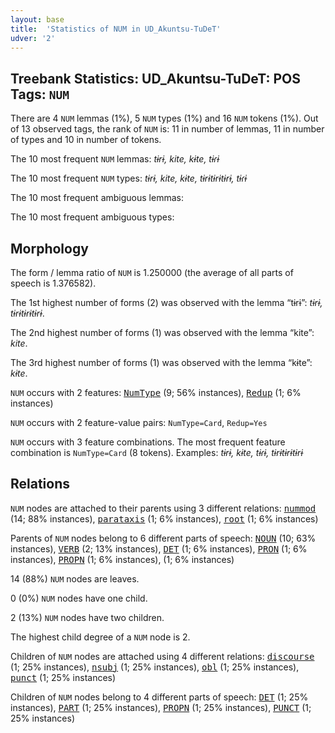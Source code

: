 ```yaml
---
layout: base
title:  'Statistics of NUM in UD_Akuntsu-TuDeT'
udver: '2'
---
```


## Treebank Statistics: UD_Akuntsu-TuDeT: POS Tags: `NUM`

There are 4 `NUM` lemmas (1%), 5 `NUM` types (1%) and 16 `NUM` tokens (1%).
Out of 13 observed tags, the rank of `NUM` is: 11 in number of lemmas, 11 in number of types and 10 in number of tokens.

The 10 most frequent `NUM` lemmas: <em>tɨrɨ, kite, kɨte, tɨɾɨ</em>

The 10 most frequent `NUM` types:  <em>tɨrɨ, kite, kɨte, tɨrɨtɨrɨtɨrɨ, tɨɾɨ</em>

The 10 most frequent ambiguous lemmas: 

The 10 most frequent ambiguous types:  



## Morphology

The form / lemma ratio of `NUM` is 1.250000 (the average of all parts of speech is 1.376582).

The 1st highest number of forms (2) was observed with the lemma “tɨrɨ”: <em>tɨrɨ, tɨrɨtɨrɨtɨrɨ</em>.

The 2nd highest number of forms (1) was observed with the lemma “kite”: <em>kite</em>.

The 3rd highest number of forms (1) was observed with the lemma “kɨte”: <em>kɨte</em>.

`NUM` occurs with 2 features: <tt><a href="aqz_tudet-feat-NumType.html">NumType</a></tt> (9; 56% instances), <tt><a href="aqz_tudet-feat-Redup.html">Redup</a></tt> (1; 6% instances)

`NUM` occurs with 2 feature-value pairs: `NumType=Card`, `Redup=Yes`

`NUM` occurs with 3 feature combinations.
The most frequent feature combination is `NumType=Card` (8 tokens).
Examples: <em>tɨrɨ, kɨte, tɨɾɨ, tɨrɨtɨrɨtɨrɨ</em>


## Relations

`NUM` nodes are attached to their parents using 3 different relations: <tt><a href="aqz_tudet-dep-nummod.html">nummod</a></tt> (14; 88% instances), <tt><a href="aqz_tudet-dep-parataxis.html">parataxis</a></tt> (1; 6% instances), <tt><a href="aqz_tudet-dep-root.html">root</a></tt> (1; 6% instances)

Parents of `NUM` nodes belong to 6 different parts of speech: <tt><a href="aqz_tudet-pos-NOUN.html">NOUN</a></tt> (10; 63% instances), <tt><a href="aqz_tudet-pos-VERB.html">VERB</a></tt> (2; 13% instances), <tt><a href="aqz_tudet-pos-DET.html">DET</a></tt> (1; 6% instances), <tt><a href="aqz_tudet-pos-PRON.html">PRON</a></tt> (1; 6% instances), <tt><a href="aqz_tudet-pos-PROPN.html">PROPN</a></tt> (1; 6% instances),  (1; 6% instances)

14 (88%) `NUM` nodes are leaves.

0 (0%) `NUM` nodes have one child.

2 (13%) `NUM` nodes have two children.

The highest child degree of a `NUM` node is 2.

Children of `NUM` nodes are attached using 4 different relations: <tt><a href="aqz_tudet-dep-discourse.html">discourse</a></tt> (1; 25% instances), <tt><a href="aqz_tudet-dep-nsubj.html">nsubj</a></tt> (1; 25% instances), <tt><a href="aqz_tudet-dep-obl.html">obl</a></tt> (1; 25% instances), <tt><a href="aqz_tudet-dep-punct.html">punct</a></tt> (1; 25% instances)

Children of `NUM` nodes belong to 4 different parts of speech: <tt><a href="aqz_tudet-pos-DET.html">DET</a></tt> (1; 25% instances), <tt><a href="aqz_tudet-pos-PART.html">PART</a></tt> (1; 25% instances), <tt><a href="aqz_tudet-pos-PROPN.html">PROPN</a></tt> (1; 25% instances), <tt><a href="aqz_tudet-pos-PUNCT.html">PUNCT</a></tt> (1; 25% instances)

